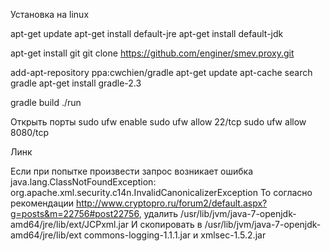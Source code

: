 Установка на linux

apt-get update
apt-get install default-jre
apt-get install default-jdk

apt-get install git
git clone https://github.com/enginer/smev.proxy.git

add-apt-repository ppa:cwchien/gradle
apt-get update
apt-cache search gradle
apt-get install gradle-2.3

gradle build
./run

Открыть порты
sudo ufw enable
sudo ufw allow 22/tcp
sudo ufw allow 8080/tcp

Линк




Если при попытке произвести запрос возникает ошибка java.lang.ClassNotFoundException: org.apache.xml.security.c14n.InvalidCanonicalizerException
То согласно рекомендации http://www.cryptopro.ru/forum2/default.aspx?g=posts&m=22756#post22756, удалить /usr/lib/jvm/java-7-openjdk-amd64/jre/lib/ext/JCPxml.jar
И скопировать в /usr/lib/jvm/java-7-openjdk-amd64/jre/lib/ext commons-logging-1.1.1.jar и xmlsec-1.5.2.jar
